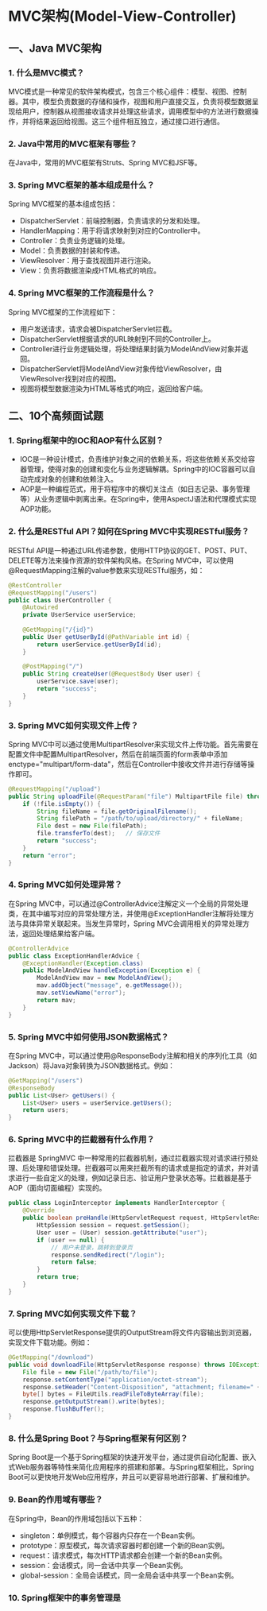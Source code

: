 # MVC架构(Model-View-Controller)

## 一、Java MVC架构

### 1. 什么是MVC模式？

MVC模式是一种常见的软件架构模式，包含三个核心组件：模型、视图、控制器。其中，模型负责数据的存储和操作，视图和用户直接交互，负责将模型数据呈现给用户，控制器从视图接收请求并处理这些请求，调用模型中的方法进行数据操作，并将结果返回给视图。这三个组件相互独立，通过接口进行通信。

### 2. Java中常用的MVC框架有哪些？

在Java中，常用的MVC框架有Struts、Spring MVC和JSF等。

### 3. Spring MVC框架的基本组成是什么？

Spring MVC框架的基本组成包括：
- DispatcherServlet：前端控制器，负责请求的分发和处理。
- HandlerMapping：用于将请求映射到对应的Controller中。
- Controller：负责业务逻辑的处理。
- Model：负责数据的封装和传递。
- ViewResolver：用于查找视图并进行渲染。
- View：负责将数据渲染成HTML格式的响应。

### 4. Spring MVC框架的工作流程是什么？

Spring MVC框架的工作流程如下：
- 用户发送请求，请求会被DispatcherServlet拦截。
- DispatcherServlet根据请求的URL映射到不同的Controller上。
- Controller进行业务逻辑处理，将处理结果封装为ModelAndView对象并返回。
- DispatcherServlet将ModelAndView对象传给ViewResolver，由ViewResolver找到对应的视图。
- 视图将模型数据渲染为HTML等格式的响应，返回给客户端。

## 二、10个高频面试题

### 1. Spring框架中的IOC和AOP有什么区别？

- IOC是一种设计模式，负责维护对象之间的依赖关系，将这些依赖关系交给容器管理，使得对象的创建和变化与业务逻辑解耦。Spring中的IOC容器可以自动完成对象的创建和依赖注入。
- AOP是一种编程范式，用于将程序中的横切关注点（如日志记录、事务管理等）从业务逻辑中剥离出来。在Spring中，使用AspectJ语法和代理模式实现AOP功能。

### 2. 什么是RESTful API？如何在Spring MVC中实现RESTful服务？

RESTful API是一种通过URL传递参数，使用HTTP协议的GET、POST、PUT、DELETE等方法来操作资源的软件架构风格。在Spring MVC中，可以使用@RequestMapping注解的value参数来实现RESTful服务，如：

```java
@RestController
@RequestMapping("/users")
public class UserController {
    @Autowired
    private UserService userService;
    
    @GetMapping("/{id}")
    public User getUserById(@PathVariable int id) {
        return userService.getUserById(id);
    }
    
    @PostMapping("/")
    public String createUser(@RequestBody User user) {
        userService.save(user);
        return "success";
    }
}
```

### 3. Spring MVC如何实现文件上传？

Spring MVC中可以通过使用MultipartResolver来实现文件上传功能。首先需要在配置文件中配置MultipartResolver，然后在前端页面的form表单中添加enctype="multipart/form-data"，然后在Controller中接收文件并进行存储等操作即可。

```java
@RequestMapping("/upload")
public String uploadFile(@RequestParam("file") MultipartFile file) throws IOException {
    if (!file.isEmpty()) {
        String fileName = file.getOriginalFilename();
        String filePath = "/path/to/upload/directory/" + fileName;
        File dest = new File(filePath);
        file.transferTo(dest);   // 保存文件
        return "success";
    }
    return "error";
}
```

### 4. Spring MVC如何处理异常？

在Spring MVC中，可以通过@ControllerAdvice注解定义一个全局的异常处理类，在其中编写对应的异常处理方法，并使用@ExceptionHandler注解将处理方法与具体异常关联起来。当发生异常时，Spring MVC会调用相关的异常处理方法，返回处理结果给客户端。

```java
@ControllerAdvice
public class ExceptionHandlerAdvice {
    @ExceptionHandler(Exception.class)
    public ModelAndView handleException(Exception e) {
        ModelAndView mav = new ModelAndView();
        mav.addObject("message", e.getMessage());
        mav.setViewName("error");
        return mav;
    }
}
```

### 5. Spring MVC中如何使用JSON数据格式？

在Spring MVC中，可以通过使用@ResponseBody注解和相关的序列化工具（如Jackson）将Java对象转换为JSON数据格式。例如：

```java
@GetMapping("/users")
@ResponseBody
public List<User> getUsers() {
    List<User> users = userService.getUsers();
    return users;
}
```


### 6. Spring MVC中的拦截器有什么作用？

拦截器是 SpringMVC 中一种常用的拦截器机制，通过拦截器实现对请求进行预处理、后处理和错误处理。拦截器可以用来拦截所有的请求或是指定的请求，并对请求进行一些自定义的处理，例如记录日志、验证用户登录状态等。拦截器是基于AOP（面向切面编程）实现的。

```java
public class LoginInterceptor implements HandlerInterceptor {
    @Override
    public boolean preHandle(HttpServletRequest request, HttpServletResponse response, Object handler) throws Exception {
        HttpSession session = request.getSession();
        User user = (User) session.getAttribute("user");
        if (user == null) {
            // 用户未登录，跳转到登录页
            response.sendRedirect("/login");
            return false;
        }
        return true;
    }
}
```

### 7. Spring MVC如何实现文件下载？

可以使用HttpServletResponse提供的OutputStream将文件内容输出到浏览器，实现文件下载功能。例如：

```java
@GetMapping("/download")
public void downloadFile(HttpServletResponse response) throws IOException {
    File file = new File("/path/to/file");
    response.setContentType("application/octet-stream");
    response.setHeader("Content-Disposition", "attachment; filename=" + file.getName());
    byte[] bytes = FileUtils.readFileToByteArray(file);
    response.getOutputStream().write(bytes);
    response.flushBuffer();
}
```

### 8. 什么是Spring Boot？与Spring框架有何区别？

Spring Boot是一个基于Spring框架的快速开发平台，通过提供自动化配置、嵌入式Web服务器等特性来简化应用程序的搭建和部署。与Spring框架相比，Spring Boot可以更快地开发Web应用程序，并且可以更容易地进行部署、扩展和维护。

### 9. Bean的作用域有哪些？

在Spring中，Bean的作用域包括以下五种：
- singleton：单例模式，每个容器内只存在一个Bean实例。
- prototype：原型模式，每次请求容器时都创建一个新的Bean实例。
- request：请求模式，每次HTTP请求都会创建一个新的Bean实例。
- session：会话模式，同一会话中共享一个Bean实例。
- global-session：全局会话模式，同一全局会话中共享一个Bean实例。

### 10. Spring框架中的事务管理是